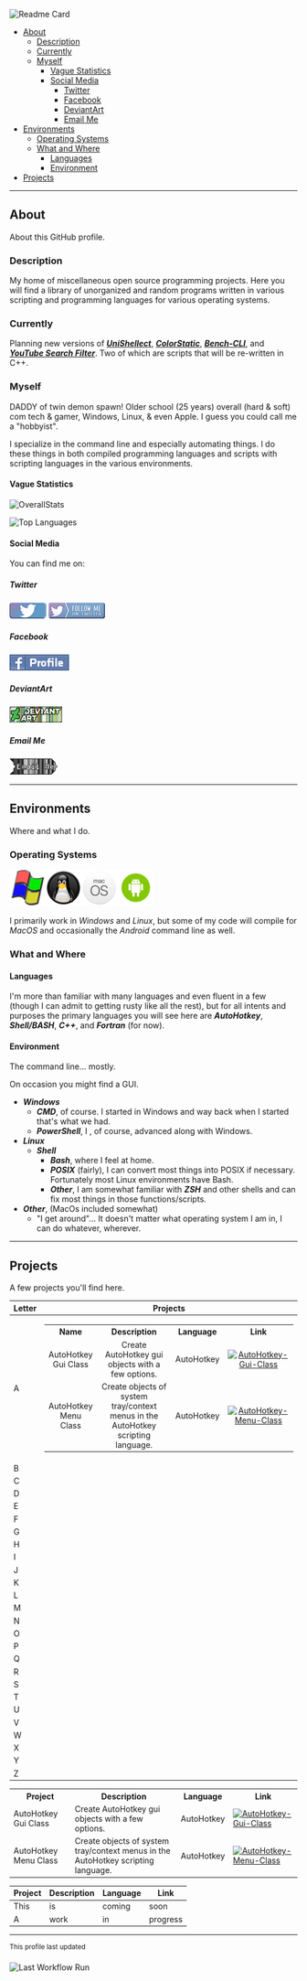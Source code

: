 ![Readme Card](https://github-readme-stats.vercel.app/api/pin/?username=Lateralus138&layout=compact&repo=Lateralus138&bg_color=1d1d1d&theme=vision-friendly-dark&border_radius=16&fg_color=e2d2e2)

- [About](#about)
  - [Description](#description)
  - [Currently](#currently)
  - [Myself](#myself)
    - [Vague Statistics](#vague-statistics)
    - [Social Media](#social-media)
      - [Twitter](#twitter)
      - [Facebook](#facebook)
      - [DeviantArt](#deviantart)
      - [Email Me](#email-me)
- [Environments](#environments)
  - [Operating Systems](#operating-systems)
  - [What and Where](#what-and-where)
    - [Languages](#languages)
    - [Environment](#environment)
- [Projects](#projects)

---

## About

About this GitHub profile.

### Description

My home of miscellaneous open source programming projects&#46; Here you will find a library of  unorganized and random programs written in various scripting and programming languages for various operating systems&#46;

### Currently

Planning new versions of [***UniShellect***](https://github.com/Lateralus138/UniShellect), [***ColorStatic***](https://github.com/Lateralus138/colorstatic-bash), [***Bench-CLI***](https://github.com/Lateralus138/bench-cli), and [***YouTube Search Filter***](https://github.com/Lateralus138/YouTubeSearchFilter)&#46; Two of which are scripts that will be re&#45;written in C&#43;&#43;&#46;

### Myself

DADDY of twin demon spawn&#33; Older school &#40;25 years&#41; overall &#40;hard &#38; soft&#41; com tech & gamer&#44; Windows&#44; Linux&#44; &#38; even Apple&#46; I guess you could call me a &#34;hobbyist&#34;&#46;

I specialize in the command line and especially automating things&#46; I do these things in both compiled programming languages and scripts with scripting languages in the various environments&#46;

#### Vague Statistics

![OverallStats](https://github-readme-stats.vercel.app/api?username=Lateralus138&show_icons=true&bg_color=1d1d1d&theme=vision-friendly-dark&border_radius=16&fg_color=e2d2e2)

![Top Languages](https://github-readme-stats.vercel.app/api/top-langs/?username=Lateralus138&layout=compact&bg_color=1d1d1d&hide=html,css,scss,makefile,javascript&langs_count=10&theme=vision-friendly-dark&border_radius=16&fg_color=e2d2e2)

#### Social Media

You can find me on&#58;

##### Twitter

[![Twitter Profile](docs/media/images/twitter_button.png)](https://twitter.com/TheFluxApex) [![Twitter Follow](docs/media/images/twitter_follow.png)](https://twitter.com/intent/user?screen_name=TheFluxApex)

##### Facebook

[![Facebook Profile](docs/media/images/fb_profile.png)](https://www.facebook.com/lateralus138)

##### DeviantArt

[![DeviantArt Profile](docs/media/images/deviantart_button.png)](https://www.deviantart.com/lateralus138)

##### Email Me

[![Email Me](docs/media/images/emailme_logo.png)](mailto:faithnomoread@yahoo.com)

---

## Environments

Where and what I do.

### Operating Systems

![Windows Logo](./docs/../images/windows_logo.png)![Linux Logo](./docs/../images/linux_logo.png)![MacOS Logo](./images/macos_logo.png)![Android Logo](docs/media/images/android_logo.png)

I primarily work in *Windows* and *Linux*&#44; but some of my code will compile for *MacOS* and occasionally the *Android* command line as well&#46;

### What and Where

#### Languages 

I&#39;m more than familiar with many languages and even fluent in a few &#40;though I can admit to getting rusty like all the rest&#41;&#44; but for all intents and purposes the primary languages you will see here are ***AutoHotkey***&#44; ***Shell&#47;BASH***&#44; ***C&#43;&#43;***&#44; and ***Fortran*** &#40;for now&#41;&#46;

#### Environment

The command line&#46;&#46;&#46; mostly&#46;

On occasion you might find a GUI&#46;

- ***Windows***
  - ***CMD***&#44; of course&#46; I started in Windows and way back when I started that's what we had&#46;
  - ***PowerShell***&#44; I &#44; of course&#44; advanced along with Windows&#46; 
- ***Linux***
  - ***Shell***
    - ***Bash***&#44; where I feel at home&#46;
    - ***POSIX*** &#40;fairly&#41;&#44; I can convert most things into POSIX if necessary&#46; Fortunately most Linux environments have Bash.
    - ***Other***&#44; I am somewhat familiar with ***ZSH*** and other shells and can fix most things in those functions&#47;scripts&#46;
- ***Other***&#44; &#40;MacOs included somewhat&#41; 
  - &#34;I get around&#34;&#46;&#46;&#46; It doesn&#39;t matter what operating system I am in, I can do whatever&#44; wherever&#46;

---

## Projects

A few projects you'll find here.

|Letter|Projects|
|:------|:--------:|
|A|<table><tr><th>Name</th><th>Description</th><th>Language</th><th>Link</th></tr><tr><td>AutoHotkey<br>Gui Class</td><td style="word-break: break-word;">Create AutoHotkey gui objects with a<br>few options.</td><td>AutoHotkey</td><td><a href="https://github.com/Lateralus138/AutoHotkey-Gui-Class"><img src="https://img.shields.io/github/downloads/Lateralus138/AutoHotkey-Gui-Class/total?style=for-the-badge&amp;label=AHK-Gui-Class&amp;labelColor=1d1d1d" alt="AutoHotkey-Gui-Class"></a></td></tr><tr><td>AutoHotkey<br>Menu Class</td><td style="word-break: break-word;">Create objects of system tray/context<br>menus in the AutoHotkey scripting<br>language.</td><td>AutoHotkey</td><td><p><a href="https://github.com/Lateralus138/AutoHotkey-Menu-Class"><img src="https://img.shields.io/github/downloads/Lateralus138/AutoHotkey-Menu-Class/total?style=for-the-badge&amp;label=AHK-Menu-Class&amp;labelColor=1d1d1d" alt="AutoHotkey-Menu-Class"></a></p></td></tr></table>|
|B||
|C||
|D||
|E||
|F||
|G||
|H||
|I||
|J||
|K||
|L||
|M||
|N||
|O||
|P||
|Q||
|R||
|S||
|T||
|U||
|V||
|W||
|X||
|Y||
|Z||

<table>
  <tr>
    <th>Project</th>
    <th>Description</th>
    <th>Language</th>
    <th>Link</th>
  </tr>
  <tr>
    <td>AutoHotkey Gui Class</td>
    <td>Create AutoHotkey gui objects with a few options.</td>
    <td>AutoHotkey</td>
    <td><a href="https://github.com/Lateralus138/AutoHotkey-Gui-Class"><img src="https://img.shields.io/github/downloads/Lateralus138/AutoHotkey-Gui-Class/total?style=for-the-badge&amp;label=AHK-Gui-Class&amp;labelColor=1d1d1d" alt="AutoHotkey-Gui-Class"></a></td>
  </tr>
  <tr>
    <td>AutoHotkey Menu Class</td>
    <td>Create objects of system tray/context menus in the AutoHotkey scripting language.</td>
    <td>AutoHotkey</td>
    <td><p><a href="https://github.com/Lateralus138/AutoHotkey-Menu-Class"><img src="https://img.shields.io/github/downloads/Lateralus138/AutoHotkey-Menu-Class/total?style=for-the-badge&amp;label=AHK-Menu-Class&amp;labelColor=1d1d1d" alt="AutoHotkey-Menu-Class"></a></p>
</td>
  </tr>
</table>

|Project|Description|Language|Link|
|---|---|---|---|
|This|is|coming|soon|
|A|work|in|progress|

---

<sup>This profile last updated</sup>

![Last Workflow Run](https://img.shields.io/endpoint?url=https://raw.githubusercontent.com/Lateralus138/Lateralus138/master/docs/json/workflow_timestamp.json&color=B54369&labelColor=222F38)
